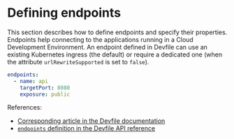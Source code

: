 # Defining endpoints

This section describes how to define endpoints and specify their properties. Endpoints help connecting to the applications running in a Cloud Development Environment. An endpoint defined in Devfile can use an existing Kubernetes ingress (the default) or require a dedicated one (when the attribute `urlRewriteSupported` is set to `false`).  

```yaml
endpoints:
  - name: api
    targetPort: 8080
    exposure: public
```

References:
- [Corresponding article in the Devfile documentation][def1]
- [`endpoints` definition in the Devfile API reference][def2]

[def1]: https://devfile.io/docs/2.2.2/defining-endpoints
[def2]: https://devfile.io/docs/2.2.2/devfile-schema#components-container-endpoints
